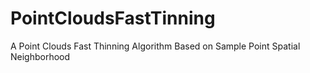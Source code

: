 # PointCloudsFastTinning
A Point Clouds Fast Thinning Algorithm Based on Sample Point Spatial Neighborhood
